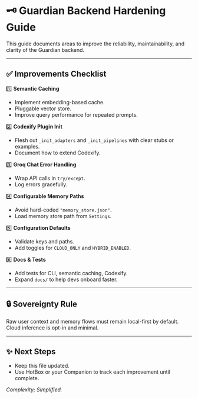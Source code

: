 # 🗝️ Guardian Backend Hardening Guide

This guide documents areas to improve the reliability, maintainability, and clarity of the Guardian backend.

---

## ✅ Improvements Checklist

1️⃣ **Semantic Caching**
- Implement embedding-based cache.
- Pluggable vector store.
- Improve query performance for repeated prompts.

2️⃣ **Codexify Plugin Init**
- Flesh out `_init_adapters` and `_init_pipelines` with clear stubs or examples.
- Document how to extend Codexify.

3️⃣ **Groq Chat Error Handling**
- Wrap API calls in `try/except`.
- Log errors gracefully.

4️⃣ **Configurable Memory Paths**
- Avoid hard-coded `"memory_store.json"`.
- Load memory store path from `Settings`.

5️⃣ **Configuration Defaults**
- Validate keys and paths.
- Add toggles for `CLOUD_ONLY` and `HYBRID_ENABLED`.

6️⃣ **Docs & Tests**
- Add tests for CLI, semantic caching, Codexify.
- Expand `docs/` to help devs onboard faster.

---

## 🔒 Sovereignty Rule

Raw user context and memory flows must remain local-first by default. Cloud inference is opt-in and minimal.

---

## ✨ Next Steps

- Keep this file updated.
- Use HotBox or your Companion to track each improvement until complete.

*Complexity; Simplified.*
